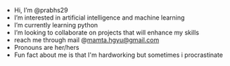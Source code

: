 - Hi, I’m @prabhs29
- I’m interested in artificial intelligence and machine learning
- I’m currently learning python
- I’m looking to collaborate on projects that will enhance my skills 
- reach me through mail @mamta.hgyu@gmail.com 
- Pronouns are her/hers
- Fun fact about me is that I'm hardworking but sometimes i procrastinate

<!---
prabhs29/prabhs29 is a ✨ special ✨ repository because its `README.md` (this file) appears on your GitHub profile.
You can click the Preview link to take a look at your changes.
--->
